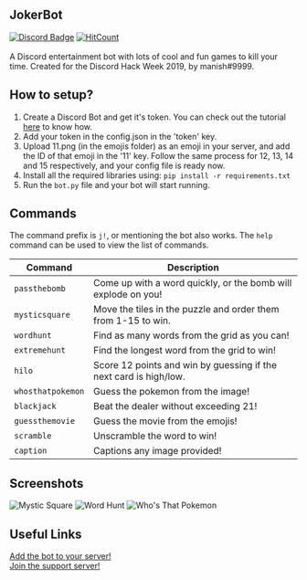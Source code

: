 ## JokerBot
[![Discord Badge](https://discordapp.com/api/guilds/594062862868021268/embed.png)](https://discord.gg/2ksxEug)  [![HitCount](http://hits.dwyl.io/iammanish17/JokerBot.svg)](http://hits.dwyl.io/iammanish17/JokerBot)
</br></br>
A Discord entertainment bot with lots of cool and fun games to kill your time. Created for the Discord Hack Week 2019, by manish#9999.

## How to setup?
1) Create a Discord Bot and get it's token. You can check out the tutorial [here](https://github.com/reactiflux/discord-irc/wiki/Creating-a-discord-bot-&-getting-a-token) to know how.
2) Add your token in the config.json in the 'token' key.
3) Upload 11.png (in the emojis folder) as an emoji in your server, and add the ID of that emoji in the '11' key. Follow the same process for 12, 13, 14 and 15 respectively, and your config file is ready now.
4) Install all the required libraries using:
```pip install -r requirements.txt```
5) Run the `bot.py` file and your bot will start running.

## Commands
The command prefix is `j!`, or mentioning the bot also works. The `help` command can be used to view the list of commands.

Command | Description
------- | -----------
`passthebomb` | Come up with a word quickly, or the bomb will explode on you!
`mysticsquare` | Move the tiles in the puzzle and order them from 1-15 to win.
`wordhunt` | Find as many words from the grid as you can!
`extremehunt` | Find the longest word from the grid to win!
`hilo` | Score 12 points and win by guessing if the next card is high/low.
`whosthatpokemon` | Guess the pokemon from the image!
`blackjack` | Beat the dealer without exceeding 21!
`guessthemovie` | Guess the movie from the emojis!
`scramble` | Unscramble the word to win!
`caption` | Captions any image provided!

## Screenshots

![Mystic Square](screenshots/s1.png)
![Word Hunt](screenshots/s2.png)
![Who's That Pokemon](screenshots/s3.png)

## Useful Links
[Add the bot to your server!](https://discordapp.com/oauth2/authorize?client_id=592938355818233856&scope=bot&permissions=8)</br>
[Join the support server!](https://discord.gg/2ksxEug)
